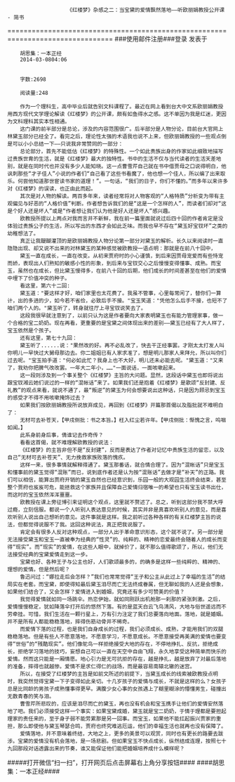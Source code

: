                        《红楼梦》杂感之二：当宝黛的爱情飘然落地——听欧丽娟教授公开课 - 简书
================================================================================
###使用邮件注册###登录        发表于


        
        胡思集：一本正经
        2014-03-0804:06


        字数:2698

        阅读量:248

        作为一个理科生，高中毕业后就告别文科课程了。最近在网上看到台大中文系欧丽娟教授用西方现代文学理论解读《红楼梦》的公开课，颇有如鱼得水之感。这不单因为我是红迷，更因为文科理科其实本性相通。
        这门课的前半部分是总论，涉及的内容范围很广。后半部分是人物分论，目前台大官网上林黛玉部分已经全了。看完之后，理论性太强的术语我也说不上来，但欧丽娟教授的一些观点倒是可以小小总结一下——只说我非常赞同的一部分：
        总论部分，首先不能低估《红楼梦》的特殊性。一个如此贵族出身的作家如此细致地描写过贵族世胄的生活，就是《红楼梦》最大的独特性。书中的生活不仅与当代读者的生活天差地别，就是在同时代也并没有多少人能知晓。这一点曹雪芹自己就在书中借贾母之口说得明白，他讽刺那些“才子佳人”小说的作者们“自己看了这些书看魔了，他也想一个佳人，所以编了出来取乐。何尝他知道那世宦读书家的道理！”。一句话，“我们的日子，你们不懂的。”而多年以来许多对《红楼梦》的误读，也正由此而起。
        其次是对人物的解读。两百多年来，读者经常将对人物客观的“人格特质”分析变为带有主观偏见与好恶的“人格价值”判断。作者想告诉我们的是“这是一个怎样的人”，而读者们却对“这是个好人还是坏人”或是“作者想让我们认为他是好人还是坏人”感兴趣。
        欧教授所提以上两点对我而言并不新鲜，我在前一篇里面就说过后四十回的作者肯定是没体验过贵族公子的生活，所以写出的东西才会如此乏味。而我也早不存在“黛玉好宝钗坏”之类的幼稚想法了。
        真正让我醍醐灌顶的是欧丽娟教授人物分论第一部分对黛玉的解析。长久以来阅读时一直隐隐出现、却又说不出来的对林黛玉的某种感觉被欧教授一语点明：那就是在前八十回中，
        黛玉一直在成长，一直在改变。从初来贾府时的小心谨慎，到后来因贾母宠爱而有些恃宠而娇，表现出人们熟知的敏感小性的形象，到后来与宝钗交心之后慢慢变得懂事、成熟。而宝玉，虽然也在成长，但比黛玉慢得多，在前八十回的后期，他们成长的时间差甚至在他们的爱情中埋下了价值冲突的种子。
        看这里，第六十二回:
        黛玉道："要这样才好，咱们家里也太花费了。我虽不管事，心里每常闲了，替你们一算计，出的多进的少，如今若不省俭，必致后手不接。"宝玉笑道："凭他怎么后手不接，也短不了咱们两个人的。"黛玉听了，转身就往厅上寻宝钗说笑去了。
        这段我很早就注意到了，以前只认为这是作者要向大家表明黛玉也有能力管理家事，做一个合格的宝二奶奶。现在再看，更重要的是宝黛之间体现出来的差别——黛玉已经有了大人样了，宝玉依然是个孩子。
        还有这里，第七十九回：
        黛玉听了......说："果然改的好。再不必乱改了，快去干正经事罢。才刚太太打发人叫你明儿一早快过大舅母那边去。你二姐姐已有人家求准了，想是明儿那家人来拜允，所以叫你们过去呢。"宝玉拍手道："何必如此忙？我身上也不大好，明儿还未必能去呢。"黛玉道："又来了，我劝你把脾气改改罢。一年大二年小，……"一面说话，一面咳嗽起来。
        这一段则涉及到一个事关整个《红楼梦》主旨的大问题。显然，这段话中黛玉也即将说出跟宝钗湘云她们说过的一样的“混帐话”来了。如果我们还是抱着《红楼梦》是歌颂“反封建、反礼教”的观点来看，就说不通了，最“叛逆”的黛玉为何会想要说出这种话，只是因为顾忌到宝玉的感受才不得不用咳嗽掩饰过去？
        如果我们按欧丽娟教授所说放弃成见，再回到《红楼梦》开篇那首偈以及脂批就不难明白了：
        无材可去补苍天，【甲戌侧批：书之本旨。】枉入红尘若许年。【甲戌侧批：惭愧之言，呜咽如闻。】
        此系身前身后事，倩谁记去作奇传？
        看看这首偈，就不难理解欧教授的说法：
        《红楼梦》的主旨非但不是“反封建”，反而是表达了作者对记忆中贵族生活的留恋，以及自己“无材可去补苍天”、无力挽救家族败落的愧疚。
        这样一来，很多事情就解释得通了。黛玉那番话，就合情合理了。因为“混帐话”只是宝玉和懂事前的黛玉觉得“混账”而已，说到底作者还是认为按“混账话”去做才是“补天”的正路。我们可以相信，能算出贾府开销的黛玉自然也已经意识到，乐园一般的大观园生活终会结束，甚至整个贾府也岌岌可危，能拯救这个家族并且保障自己爱情归宿唯一的希望也只有宝玉读书出仕，而这时的宝玉依然浑浑噩噩。
        欧教授在课上旁征博引来证明这个观点，这里就不赘述了。总之，听到这部分我不禁大呼过瘾，立刻信服。都说一个人听别人表达意见的时候，其实并非是真喜欢听别人的意见，而是喜欢听别人说出自己想听的意见。这件事就是这样。我之前听过各种各样的有关红楼梦主旨的说法，但都觉得说服不了我。这回这种说法，真正把我说服了。
        肯定会有很多人反对这种观点，一部分人出于革命意识形态，这个就不说了。另一部分是无法接受黛玉和宝玉一直被奉为经典的“性灵”的、纯粹的、精神的恋爱最终会随着人的成长而变得“现实”。而“现实”的爱情，在这些人眼中，就掉价了，就不那么值得歌颂了，所以，他们无法接受经典的宝黛爱情走到这一步。
        宝黛也好、各种王子与公主也好，人们歌颂最多的，的确多是这样一些纯粹的、精神的、理想的爱情。但是然后呢？
        鲁迅问过：“娜拉走后会怎样？”我们也常常觉得“王子和公主从此过上了幸福的生活”的结局实在老套。而宝黛，即使得知最后黛玉泪尽而亡无法终成眷属，但无聊如我的人还是会想象，如果他们结合了，又会怎样？爱情进入到婚姻，究竟还有多少可赞美的价值？
        我觉得爱情就如同一场跳伞。热恋伊始，就如同刚跃出机舱那一刹那的紧张刺激。之后，爱情慢慢稳定，犹如降落伞打开后的悠然下落。有的是蓝天白云飞鸟清风，大地与俗世遥远而不劳牵挂。可惜，我们生活在一颗行星上，万有引力注定了我们总要落向地面。落地，就是婚姻。并不是所有人都能稳稳落地，摔得伤筋动骨并不稀奇。
        而爱情下落的过程，也是我们自身成长的过程，我们必须成长、成熟，才能用我们的双腿稳稳落地。但是有些人不愿意落地，不愿意学习，不愿意成长。不愿意接受再美满的爱情也要变得“世俗”的“残酷现实”。他们像鸵鸟一样拒绝接受大地的存在，不停地挣扎、反抗，拒绝成长，拒绝学习落地的技巧，妄想自己可以一直在天空中自由飞翔，永久地享受这种简单而快乐的爱情。然而这只能是一厢情愿。地心引力是无可抗拒的存在，越是挣扎，越是放弃了对最后落地的准备，摔得也就越惨。爱情不是求仁得仁的战场，而是最容易南辕北辙的迷宫。
        所以，在接受了红楼梦的主旨是如前文所述的前提下，当黛玉成长的线索被欧教授点明时，我突然觉得宝黛一下子变得如此亲切。十几岁孩子的爱情与成长，不就是这样的么？女孩子总是比同龄的男孩子成熟懂事得更早。满腹少女心事的女孩遇上了糊里糊涂的懵懂男生，碰撞出无数青春的笑与泪。
        曹雪芹所悲叹的，应该是泪尽而亡的黛玉，再也没有机会和宝玉携手让他们的爱情安然落地了吧。我们必须接受这样一个事实：如果宝黛成婚，黛玉就是宝二奶奶，于情于理都是要担起理家的责任来的，至于身子弱不能劳累那是另一回事。而宝玉，如果他不能扛起振兴贾家的重担，那么即使他与黛玉琴瑟合鸣，贾府也终究难逃厄运，他们的幸福生活也就再也没有保障了。
        爱情落地，并不意味着终结，大地之上，更多的美景可以观赏，同时也有更长的路要去跋涉。宝黛的爱情没有机会落地，是一场悲剧。但如果宝玉不快点成长，纵然结成连理，按照七十九回那段对话透露出来的节奏，谁又能保证他们能把婚姻培养成什么模样呢？
#####打开微信“扫一扫”，打开网页后点击屏幕右上角分享按钮####
        ####胡思集：一本正经####
      